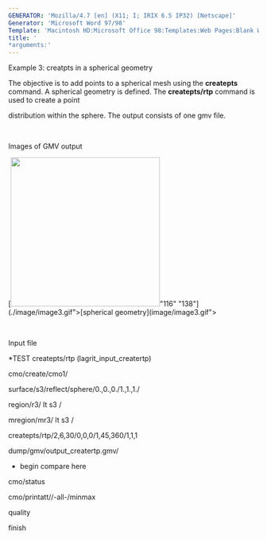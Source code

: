 ```yaml
---
GENERATOR: 'Mozilla/4.7 [en] (X11; I; IRIX 6.5 IP32) [Netscape]'
Generator: 'Microsoft Word 97/98'
Template: 'Macintosh HD:Microsoft Office 98:Templates:Web Pages:Blank Web Page'
title: '
*arguments:'
---
```


 Example 3: creatpts in a spherical geometry

  The objective is to add points to a spherical mesh using the
  **createpts** command.
  A spherical geometry is defined. The **createpts/rtp** command is
  used to create a point

  distribution within the sphere. The output consists of one gmv file.

   

 Images of GMV output

  [<img height="300" width="300" src="https://lanl.github.io/LaGriT/assets/images/image3tn.gif">"116"
  "138"](./image/image3.gif">[spherical
  geometry](image/image3.gif">

   

 Input file

 
*TEST createpts/rtp (lagrit\_input\_creatertp)

 cmo/create/cmo1/

 surface/s3/reflect/sphere/0.,0.,0./1.,1.,1./

 region/r3/ lt s3 /

 mregion/mr3/ lt s3 /

 createpts/rtp/2,6,30/0,0,0/1,45,360/1,1,1

 dump/gmv/output\_creatertp.gmv/

 
* begin compare here

 cmo/status

 cmo/printatt//-all-/minmax

 quality

 finish
